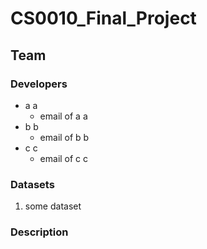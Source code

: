 # CS0010_Final_Project

## Team 
  
### Developers
- a a
  - email of a a
- b b
  - email of b b
- c c
  - email of c c 
  
### Datasets
1. some dataset

### Description
